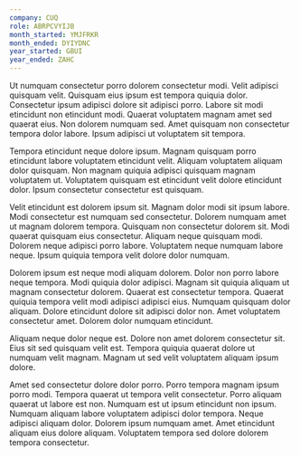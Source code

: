 ```yaml
---
company: CUQ
role: ABRPCVYIJB
month_started: YMJFRKR
month_ended: DYIYDNC
year_started: GBUI
year_ended: ZAHC
---
```


Ut numquam consectetur porro dolorem consectetur modi. Velit adipisci quisquam velit. Quisquam eius ipsum est tempora quiquia dolor. Consectetur ipsum adipisci dolore sit adipisci porro. Labore sit modi etincidunt non etincidunt modi. Quaerat voluptatem magnam amet sed quaerat eius. Non dolorem numquam sed. Amet quisquam non consectetur tempora dolor labore. Ipsum adipisci ut voluptatem sit tempora.

Tempora etincidunt neque dolore ipsum. Magnam quisquam porro etincidunt labore voluptatem etincidunt velit. Aliquam voluptatem aliquam dolor quisquam. Non magnam quiquia adipisci quisquam magnam voluptatem ut. Voluptatem quisquam est etincidunt velit dolore etincidunt dolor. Ipsum consectetur consectetur est quisquam.

Velit etincidunt est dolorem ipsum sit. Magnam dolor modi sit ipsum labore. Modi consectetur est numquam sed consectetur. Dolorem numquam amet ut magnam dolorem tempora. Quisquam non consectetur dolorem sit. Modi quaerat quisquam eius consectetur. Aliquam neque quisquam modi. Dolorem neque adipisci porro labore. Voluptatem neque numquam labore neque. Ipsum quiquia tempora velit dolore dolor numquam.

Dolorem ipsum est neque modi aliquam dolorem. Dolor non porro labore neque tempora. Modi quiquia dolor adipisci. Magnam sit quiquia aliquam ut magnam consectetur dolorem. Quaerat est consectetur tempora. Quaerat quiquia tempora velit modi adipisci adipisci eius. Numquam quisquam dolor aliquam. Dolore etincidunt dolore sit adipisci dolor non. Amet voluptatem consectetur amet. Dolorem dolor numquam etincidunt.

Aliquam neque dolor neque est. Dolore non amet dolorem consectetur sit. Eius sit sed quisquam velit est. Tempora quiquia quaerat dolore ut numquam velit magnam. Magnam ut sed velit voluptatem aliquam ipsum dolore.

Amet sed consectetur dolore dolor porro. Porro tempora magnam ipsum porro modi. Tempora quaerat ut tempora velit consectetur. Porro aliquam quaerat ut labore est non. Numquam est ut ipsum etincidunt non ipsum. Numquam aliquam labore voluptatem adipisci dolor tempora. Neque adipisci aliquam dolor. Dolorem ipsum numquam amet. Amet etincidunt aliquam eius dolore aliquam. Voluptatem tempora sed dolore dolorem tempora consectetur.
    